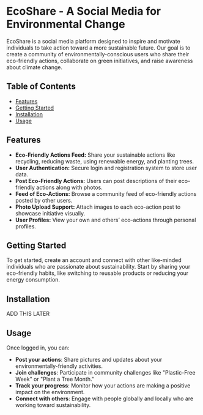 # EcoShare - A Social Media for Environmental Change

EcoShare is a social media platform designed to inspire and motivate individuals to take action toward a more sustainable future. Our goal is to create a community of environmentally-conscious users who share their eco-friendly actions, collaborate on green initiatives, and raise awareness about climate change.

## Table of Contents

- [Features](#features)
- [Getting Started](#getting-started)
- [Installation](#installation)
- [Usage](#usage)




## Features

- **Eco-Friendly Actions Feed:** Share your sustainable actions like recycling, reducing waste, using renewable energy, and planting trees.
- **User Authentication:** Secure login and registration system to store user data.
- **Post Eco-Friendly Actions:** Users can post descriptions of their eco-friendly actions along with photos.
- **Feed of Eco-Actions:** Browse a community feed of eco-friendly actions posted by other users.
- **Photo Upload Support:** Attach images to each eco-action post to showcase initiative visually.
- **User Profiles:** View your own and others’ eco-actions through personal profiles.

  
## Getting Started

To get started, create an account and connect with other like-minded individuals who are passionate about sustainability. Start by sharing your eco-friendly habits, like switching to reusable products or reducing your energy consumption.


## Installation
ADD THIS LATER

## Usage

Once logged in, you can:

- **Post your actions**: Share pictures and updates about your environmentally-friendly activities.
- **Join challenges**: Participate in community challenges like "Plastic-Free Week" or "Plant a Tree Month."
- **Track your progress**: Monitor how your actions are making a positive impact on the environment.
- **Connect with others**: Engage with people globally and locally who are working toward sustainability.



